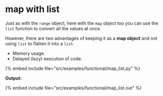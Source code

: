 # map with list

Just as with the `range` object, here with the `map` object too you can use the `list` function to convert all the values at once.

However, there are two advantages of keeping it as a **map object** and not using `list` to flatten it into a `list`.

* Memory usage.
* Delayed (lazy) execution of code.


{% embed include file="src/examples/functional/map_list.py" %}

**Output:**

{% embed include file="src/examples/functional/map_list.out" %}


